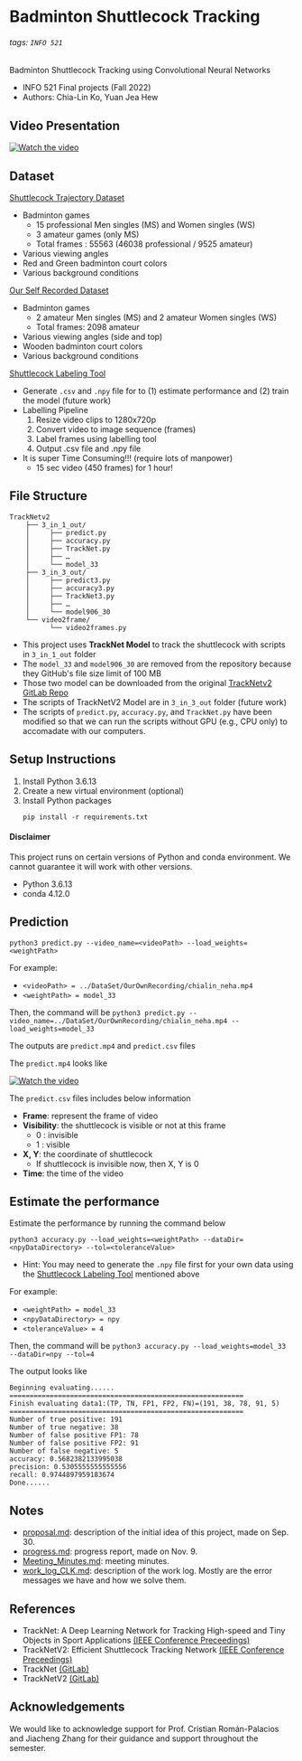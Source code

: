 # Badminton Shuttlecock Tracking

###### tags: `INFO 521`

Badminton Shuttlecock Tracking using Convolutional Neural Networks

- INFO 521 Final projects (Fall 2022)
- Authors: Chia-Lin Ko, Yuan Jea Hew

## Video Presentation

[![Watch the video](https://img.youtube.com/vi/4aSbkJG9M0o/maxresdefault.jpg)](https://youtu.be/4aSbkJG9M0o)


## Dataset

[Shuttlecock Trajectory Dataset](https://hackmd.io/Nf8Rh1NrSrqNUzmO0sQKZw)
- Badminton games
    - 15 professional Men singles (MS) and Women singles (WS)   
    - 3 amateur games (only MS) 
    - Total frames : 55563 (46038 professional / 9525 amateur) 
- Various viewing angles 
- Red and Green badminton court colors
- Various background conditions

[Our Self Recorded Dataset](https://drive.google.com/drive/folders/1mNntqLRaQkIhUmLZPC19Yc7HXesgBrpQ?usp=share_link)
- Badminton games 
    - 2 amateur Men singles (MS) and 2 amateur Women singles (WS) 
    - Total frames: 2098 amateur
- Various viewing angles (side and top)
- Wooden badminton court colors
- Various background conditions


[Shuttlecock Labeling Tool](https://hackmd.io/CQmL6OKKSGKY9xUvU8n0iQ)
- Generate `.csv` and `.npy` file for to (1) estimate performance and (2) train the model (future work)
- Labelling Pipeline
    1. Resize video clips to 1280x720p
    2. Convert video to image sequence (frames)
    3. Label frames using labelling tool
    4. Output .csv file and .npy file
- It is super Time Consuming!!! (require lots of manpower)
    - 15 sec video (450 frames) for 1 hour!

## File Structure

```     
TrackNetv2
    ├── 3_in_1_out/
    │     ├── predict.py
    │     ├── accuracy.py
    │     ├── TrackNet.py
    │     ├── …
    │     └── model_33 
    ├── 3_in_3_out/
    │     ├── predict3.py
    │     ├── accuracy3.py
    │     ├── TrackNet3.py
    │     ├── …
    │     └── model906_30 
    └── video2frame/
          └── video2frames.py
```        
- This project uses **TrackNet Model** to track the shuttlecock with scripts in `3_in_1_out` folder
- The `model_33` and `model906_30` are removed from the repository because they GitHub's file size limit of 100 MB
- Those two model can be downloaded from the original [TrackNetv2 GitLab Repo](https://nol.cs.nctu.edu.tw:234/open-source/TrackNetv2)
- The scripts of TrackNetV2 Model are in `3_in_3_out` folder (future work)
- The scripts of `predict.py`, `accuracy.py`, and `TrackNet.py` have been modified so that we can run the scripts without GPU (e.g., CPU only) to accomadate with our computers.

## Setup Instructions

1. Install Python 3.6.13
2. Create a new virtual environment (optional)
3. Install Python packages
    ```
    pip install -r requirements.txt
    ```
#### Disclaimer 
This project runs on certain versions of Python and conda environment. We cannot guarantee it will work with other versions.
- Python 3.6.13
- conda 4.12.0


## Prediction
```
python3 predict.py --video_name=<videoPath> --load_weights=<weightPath>
```

For example:
- `<videoPath> = ../DataSet/OurOwnRecording/chialin_neha.mp4`
- `<weightPath> = model_33`

Then, the command will be `python3 predict.py --video_name=../DataSet/OurOwnRecording/chialin_neha.mp4 --load_weights=model_33`

The outputs are `predict.mp4` and `predict.csv` files

The `predict.mp4` looks like

[![Watch the video](https://img.youtube.com/vi/vjk_LwsQJ3c/maxresdefault.jpg)](https://youtu.be/vjk_LwsQJ3c)

The `predict.csv` files includes below information

- **Frame**: represent the frame of video
- **Visibility**: the shuttlecock is visible or not at this frame
    - 0 : invisible
    - 1 : visible
- **X, Y**: the coordinate of shuttlecock
    - If shuttlecock is invisible now, then X, Y is 0
- **Time**: the time of the video


## Estimate the performance

Estimate the performance by running the command below  
```
python3 accuracy.py --load_weights=<weightPath> --dataDir=<npyDataDirectory> --tol=<toleranceValue>
```
- Hint: You may need to generate the `.npy` file first for your own data using the [Shuttlecock Labeling Tool](https://hackmd.io/CQmL6OKKSGKY9xUvU8n0iQ) mentioned above

For example:
- `<weightPath> = model_33`
- `<npyDataDirectory> = npy`
- `<toleranceValue> = 4`

Then, the command will be `python3 accuracy.py --load_weights=model_33 --dataDir=npy --tol=4`

The output looks like
```
Beginning evaluating......
==========================================================
Finish evaluating data1:(TP, TN, FP1, FP2, FN)=(191, 38, 78, 91, 5)
==========================================================
Number of true positive: 191
Number of true negative: 38
Number of false positive FP1: 78
Number of false positive FP2: 91
Number of false negative: 5
accuracy: 0.5682382133995038
precision: 0.5305555555555556
recall: 0.9744897959183674
Done......
```

## Notes

- [proposal.md](https://github.com/ISTA421INFO521/final-project-astrochialinko/blob/main/proposal.md): description of the initial idea of this project, made on Sep. 30.
- [progress.md](https://github.com/ISTA421INFO521/final-project-astrochialinko/blob/main/progress.md): progress report, made on Nov. 9.
- [Meeting_Minutes.md](https://github.com/ISTA421INFO521/final-project-astrochialinko/blob/main/Meeting_Minutes.md): meeting minutes.
- [work_log_CLK.md](https://github.com/ISTA421INFO521/final-project-astrochialinko/blob/main/work_log_CLK.md): description of the work log. Mostly are the error messages we have and how we solve them.




## References

- TrackNet: A Deep Learning Network for Tracking High-speed and Tiny Objects in Sport Applications [(IEEE Conference Preceedings)](https://www.computer.org/csdl/proceedings-article/avss/2019/08909871/1febOkjOevC)
- TrackNetV2: Efficient Shuttlecock Tracking Network [(IEEE Conference Preceedings)](https://ieeexplore.ieee.org/document/9302757)
- TrackNet [(GitLab)](https://nol.cs.nctu.edu.tw:234/open-source/TrackNet)
- TrackNetV2 [(GitLab)](https://nol.cs.nctu.edu.tw:234/open-source/TrackNetv2)

## Acknowledgements

We would like to acknowledge support for Prof. Cristian Román-Palacios and Jiacheng Zhang for their guidance and support throughout the semester.
